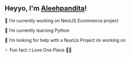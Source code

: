 <!--
**aleehpandita/aleehpandita** is a ✨ _special_ ✨ repository because its `README.md` (this file) appears on your GitHub profile.

Here are some ideas to get you started:

- 🔭 I’m currently working on ...
- 🌱 I’m currently learning ...
- 👯 I’m looking to collaborate on ...
- 🤔 I’m looking for help with ...
- 💬 Ask me about ...
- 📫 How to reach me: ...
- 😄 Pronouns: ...
- ⚡ Fun fact: ...
- <img src="https://github.com/Aakarsh-B/trying-repos/blob/master/Colorful%20Simple%20Science%20Class%20Education%20Presentation.png">
-->

<br/>
<br/>

## Heyyo, I'm <a href="https://aleehpandita.me" target="_blank">Aleehpandita</a>!

🔭   I’m currently working on NextJS Ecommerce project

🌱   I’m currently learning Python

🤔   I’m looking for help with a NuxtJs Project im working on

✨   Fun fact: I Love One Piece 🏴‍☠️
